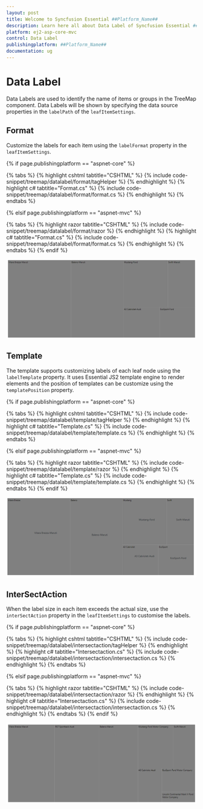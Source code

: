 ```yaml
---
layout: post
title: Welcome to Syncfusion Essential ##Platform_Name##
description: Learn here all about Data Label of Syncfusion Essential ##Platform_Name## widgets based on HTML5 and jQuery.
platform: ej2-asp-core-mvc
control: Data Label
publishingplatform: ##Platform_Name##
documentation: ug
---
```


# Data Label

Data Labels are used to identify the name of items or groups in the TreeMap component. Data Labels will be shown by specifying the data source properties in the `labelPath` of the `leafItemSettings`.

## Format

Customize the labels for each item using the `labelFormat` property in the `leafItemSettings`.

{% if page.publishingplatform == "aspnet-core" %}

{% tabs %}
{% highlight cshtml tabtitle="CSHTML" %}
{% include code-snippet/treemap/datalabel/format/tagHelper %}
{% endhighlight %}
{% highlight c# tabtitle="Format.cs" %}
{% include code-snippet/treemap/datalabel/format/format.cs %}
{% endhighlight %}
{% endtabs %}

{% elsif page.publishingplatform == "aspnet-mvc" %}

{% tabs %}
{% highlight razor tabtitle="CSHTML" %}
{% include code-snippet/treemap/datalabel/format/razor %}
{% endhighlight %}
{% highlight c# tabtitle="Format.cs" %}
{% include code-snippet/treemap/datalabel/format/format.cs %}
{% endhighlight %}
{% endtabs %}
{% endif %}



![TreeMap with data label format](images/datalabel/Format.png)

## Template

The template supports customizing labels of each leaf node using the `labelTemplate` property. It uses Essential JS2 template engine to render elements and the position of templates can be customize using the `templatePosition` property.

{% if page.publishingplatform == "aspnet-core" %}

{% tabs %}
{% highlight cshtml tabtitle="CSHTML" %}
{% include code-snippet/treemap/datalabel/template/tagHelper %}
{% endhighlight %}
{% highlight c# tabtitle="Template.cs" %}
{% include code-snippet/treemap/datalabel/template/template.cs %}
{% endhighlight %}
{% endtabs %}

{% elsif page.publishingplatform == "aspnet-mvc" %}

{% tabs %}
{% highlight razor tabtitle="CSHTML" %}
{% include code-snippet/treemap/datalabel/template/razor %}
{% endhighlight %}
{% highlight c# tabtitle="Template.cs" %}
{% include code-snippet/treemap/datalabel/template/template.cs %}
{% endhighlight %}
{% endtabs %}
{% endif %}



![TreeMap label with template](images/datalabel/Template.png)

## InterSectAction

When the label size in each item exceeds the actual size, use the `interSectAction` property in the `leafItemSettings` to customise the labels.

{% if page.publishingplatform == "aspnet-core" %}

{% tabs %}
{% highlight cshtml tabtitle="CSHTML" %}
{% include code-snippet/treemap/datalabel/intersectaction/tagHelper %}
{% endhighlight %}
{% highlight c# tabtitle="Intersectaction.cs" %}
{% include code-snippet/treemap/datalabel/intersectaction/intersectaction.cs %}
{% endhighlight %}
{% endtabs %}

{% elsif page.publishingplatform == "aspnet-mvc" %}

{% tabs %}
{% highlight razor tabtitle="CSHTML" %}
{% include code-snippet/treemap/datalabel/intersectaction/razor %}
{% endhighlight %}
{% highlight c# tabtitle="Intersectaction.cs" %}
{% include code-snippet/treemap/datalabel/intersectaction/intersectaction.cs %}
{% endhighlight %}
{% endtabs %}
{% endif %}



![TreeMap label with intersect options](images/datalabel/IntersectAction.png)